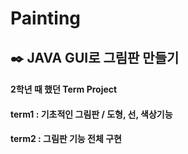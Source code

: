 # Painting
## :black_nib: JAVA GUI로 그림판 만들기
#### 2학년 때 했던 Term Project
#### term1 : 기초적인 그림판 / 도형, 선, 색상기능
#### term2 : 그림판 기능 전체 구현
